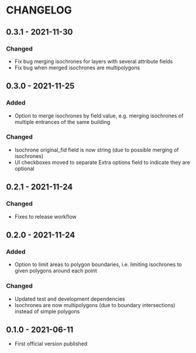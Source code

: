 # CHANGELOG

## 0.3.1 - 2021-11-30
### Changed

- Fix bug merging isochrones for layers with several attribute fields
- Fix bug when merged isochrones are multipolygons

## 0.3.0 - 2021-11-25

### Added

- Option to merge isochrones by field value, e.g. merging isochrones of multiple entrances of the same building

### Changed

- Isochrone original_fid field is now string (due to possible merging of isochrones)
- UI checkboxes moved to separate Extra options field to indicate they are optional

## 0.2.1 - 2021-11-24

### Changed

- Fixes to release workflow

## 0.2.0 - 2021-11-24

### Added

- Option to limit areas to polygon boundaries, i.e. limiting isochrones to given polygons around each point

### Changed

- Updated test and development dependencies
- Isochrones are now multipolygons (due to boundary intersections) instead of simple polygons

## 0.1.0 - 2021-06-11

- First official version published
